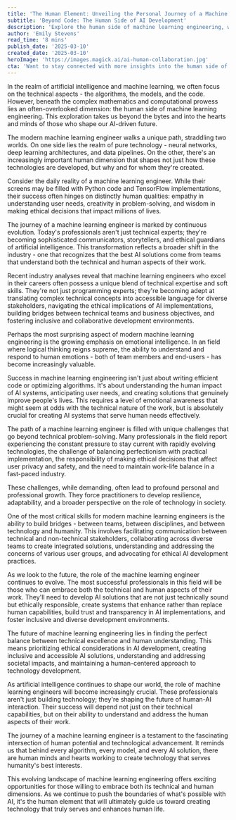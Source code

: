```yaml
---
title: 'The Human Element: Unveiling the Personal Journey of a Machine Learning Engineer'
subtitle: 'Beyond Code: The Human Side of AI Development'
description: 'Explore the human side of machine learning engineering, where technical expertise meets emotional intelligence. This article delves into the personal journey of ML engineers, revealing how success in AI development requires more than just coding skills - it demands empathy, ethical awareness, and a deep understanding of human needs.'
author: 'Emily Stevens'
read_time: '8 mins'
publish_date: '2025-03-10'
created_date: '2025-03-10'
heroImage: 'https://images.magick.ai/ai-human-collaboration.jpg'
cta: 'Want to stay connected with more insights into the human side of AI? Follow us on LinkedIn for regular updates on how technology and humanity intersect in the world of machine learning.'
---
```


In the realm of artificial intelligence and machine learning, we often focus on the technical aspects - the algorithms, the models, and the code. However, beneath the complex mathematics and computational prowess lies an often-overlooked dimension: the human side of machine learning engineering. This exploration takes us beyond the bytes and into the hearts and minds of those who shape our AI-driven future.

The modern machine learning engineer walks a unique path, straddling two worlds. On one side lies the realm of pure technology - neural networks, deep learning architectures, and data pipelines. On the other, there's an increasingly important human dimension that shapes not just how these technologies are developed, but why and for whom they're created.

Consider the daily reality of a machine learning engineer. While their screens may be filled with Python code and TensorFlow implementations, their success often hinges on distinctly human qualities: empathy in understanding user needs, creativity in problem-solving, and wisdom in making ethical decisions that impact millions of lives.

The journey of a machine learning engineer is marked by continuous evolution. Today's professionals aren't just technical experts; they're becoming sophisticated communicators, storytellers, and ethical guardians of artificial intelligence. This transformation reflects a broader shift in the industry - one that recognizes that the best AI solutions come from teams that understand both the technical and human aspects of their work.

Recent industry analyses reveal that machine learning engineers who excel in their careers often possess a unique blend of technical expertise and soft skills. They're not just programming experts; they're becoming adept at translating complex technical concepts into accessible language for diverse stakeholders, navigating the ethical implications of AI implementations, building bridges between technical teams and business objectives, and fostering inclusive and collaborative development environments.

Perhaps the most surprising aspect of modern machine learning engineering is the growing emphasis on emotional intelligence. In an field where logical thinking reigns supreme, the ability to understand and respond to human emotions - both of team members and end-users - has become increasingly valuable.

Success in machine learning engineering isn't just about writing efficient code or optimizing algorithms. It's about understanding the human impact of AI systems, anticipating user needs, and creating solutions that genuinely improve people's lives. This requires a level of emotional awareness that might seem at odds with the technical nature of the work, but is absolutely crucial for creating AI systems that serve human needs effectively.

The path of a machine learning engineer is filled with unique challenges that go beyond technical problem-solving. Many professionals in the field report experiencing the constant pressure to stay current with rapidly evolving technologies, the challenge of balancing perfectionism with practical implementation, the responsibility of making ethical decisions that affect user privacy and safety, and the need to maintain work-life balance in a fast-paced industry.

These challenges, while demanding, often lead to profound personal and professional growth. They force practitioners to develop resilience, adaptability, and a broader perspective on the role of technology in society.

One of the most critical skills for modern machine learning engineers is the ability to build bridges - between teams, between disciplines, and between technology and humanity. This involves facilitating communication between technical and non-technical stakeholders, collaborating across diverse teams to create integrated solutions, understanding and addressing the concerns of various user groups, and advocating for ethical AI development practices.

As we look to the future, the role of the machine learning engineer continues to evolve. The most successful professionals in this field will be those who can embrace both the technical and human aspects of their work. They'll need to develop AI solutions that are not just technically sound but ethically responsible, create systems that enhance rather than replace human capabilities, build trust and transparency in AI implementations, and foster inclusive and diverse development environments.

The future of machine learning engineering lies in finding the perfect balance between technical excellence and human understanding. This means prioritizing ethical considerations in AI development, creating inclusive and accessible AI solutions, understanding and addressing societal impacts, and maintaining a human-centered approach to technology development.

As artificial intelligence continues to shape our world, the role of machine learning engineers will become increasingly crucial. These professionals aren't just building technology; they're shaping the future of human-AI interaction. Their success will depend not just on their technical capabilities, but on their ability to understand and address the human aspects of their work.

The journey of a machine learning engineer is a testament to the fascinating intersection of human potential and technological advancement. It reminds us that behind every algorithm, every model, and every AI solution, there are human minds and hearts working to create technology that serves humanity's best interests.

This evolving landscape of machine learning engineering offers exciting opportunities for those willing to embrace both its technical and human dimensions. As we continue to push the boundaries of what's possible with AI, it's the human element that will ultimately guide us toward creating technology that truly serves and enhances human life.